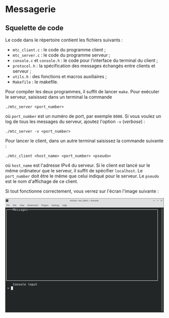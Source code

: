 # Messagerie


<a id="orgd108c36"></a>

## Squelette de code

Le code dans le répertoire contient les fichiers suivants :

-   `mtc_client.c` : le code du programme client ;
-   `mtc_server.c` : le code du programme serveur ;
-   `console.c` et `console.h` : le code pour l'interface du terminal du client ;
-   `protocol.h` : la spécification des messages échangés entre clients et serveur ;
-   `utils.h` : des fonctions et macros auxiliaires ; 
-   `Makefile` : le makefile.

Pour compiler les deux programmes, il suffit de lancer `make`. Pour exécuter le serveur, saisissez dans un terminal la commande

    ./mtc_server <port_number>

où `port_number` est un numéro de port, par exemple `8008`. Si vous voulez un log de tous les messages du serveur, ajoutez l'option `-v` (*verbose*) :

    ./mtc_server -v <port_number>

Pour lancer le client, dans un autre terminal saisissez la commande suivante :

    ./mtc_client <host_name> <port_number> <pseudo>

où `host_name` est l'adresse IPv4 du serveur. Si le client est lancé sur le même ordinateur que le serveur, il suffit de spécifier `localhost`. Le `port_number` doit être le même que celui indiqué pour le serveur. Le `pseudo` est le nom d'affichage de ce client.

Si tout fonctionne correctement, vous verrez sur l'écran l'image suivante :

![img](mtc_client.png)

